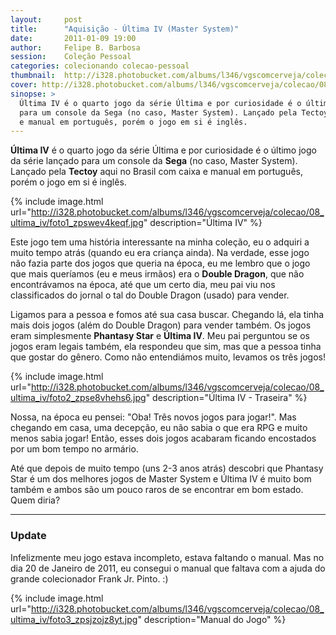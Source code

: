 ```yaml
---
layout:     post
title:      "Aquisição - Última IV (Master System)"
date:       2011-01-09 19:00
author:     Felipe B. Barbosa
session:    Coleção Pessoal
categories: colecionando colecao-pessoal
thumbnail:  http://i328.photobucket.com/albums/l346/vgscomcerveja/colecao/08_ultima_iv/post_thumbnail_zpst0ohjacf.jpg
cover: http://i328.photobucket.com/albums/l346/vgscomcerveja/colecao/08_ultima_iv/post_header_zps9tt4qcjq.jpg
sinopse: >
  Última IV é o quarto jogo da série Última e por curiosidade é o último jogo da série lançado
  para um console da Sega (no caso, Master System). Lançado pela Tectoy aqui no Brasil com caixa
  e manual em português, porém o jogo em si é inglês.
---
```

**Última IV** é o quarto jogo da série Última e por curiosidade é o último jogo da série lançado
para um console da **Sega** (no caso, Master System). Lançado pela **Tectoy** aqui no Brasil com caixa
e manual em português, porém o jogo em si é inglês.

{% include image.html url="http://i328.photobucket.com/albums/l346/vgscomcerveja/colecao/08_ultima_iv/foto1_zpswev4keqf.jpg" description="Última IV" %}

Este jogo tem uma história interessante na minha coleção, eu o adquiri a muito tempo atrás (quando
eu era criança ainda). Na verdade, esse jogo não fazia parte dos jogos que queria na época, eu me
lembro que o jogo que mais queríamos (eu e meus irmãos) era o **Double Dragon**, que não encontrávamos
na época, até que um certo dia, meu pai viu nos classificados do jornal o tal do Double Dragon (usado)
para vender.

Ligamos para a pessoa e fomos até sua casa buscar. Chegando lá, ela tinha mais dois jogos (além
do Double Dragon) para vender também. Os jogos eram simplesmente **Phantasy Star** e **Última IV**.
Meu pai perguntou se os jogos eram legais também, ela respondeu que sim, mas que a pessoa tinha
que gostar do gênero. Como não entendiámos muito, levamos os três jogos!

{% include image.html url="http://i328.photobucket.com/albums/l346/vgscomcerveja/colecao/08_ultima_iv/foto2_zpse8vhehs6.jpg" description="Última IV - Traseira" %}

Nossa, na época eu pensei: "Oba! Três novos jogos para jogar!". Mas chegando em casa, uma
decepção, eu não sabia o que era RPG e muito menos sabia jogar! Então, esses dois jogos acabaram
ficando encostados por um bom tempo no armário.

Até que depois de muito tempo (uns 2-3 anos atrás) descobri que Phantasy Star é um dos melhores
jogos de Master System e Última IV é muito bom também e ambos são um pouco raros de se encontrar em
bom estado. Quem diria?

---

### Update

Infelizmente meu jogo estava incompleto, estava faltando o manual. Mas no dia 20 de Janeiro de 2011,
eu consegui o manual que faltava com a ajuda do grande colecionador Frank Jr. Pinto. :)

{% include image.html url="http://i328.photobucket.com/albums/l346/vgscomcerveja/colecao/08_ultima_iv/foto3_zpsjzojz8yt.jpg" description="Manual do Jogo" %}

